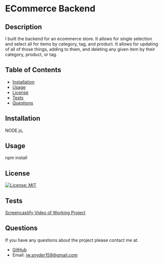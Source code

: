 #   ECommerce Backend 

  ## Description
  I built the backend for an ecommerce store. It allows for single selection and select all for items by category, tag, and product.  It allows for updating of all of those things, adding to them, and deleting any given item by their category, product, or tag.
  
  ## Table of Contents
  
  - [Installation](#installation)
  - [Usage](#usage)
  - [License](#license)
  - [Tests](#tests)
  - [Questions](#questions)
  
  
  ## Installation
  
  NODE.js, 
  
  
  ## Usage
  
  npm install
  
  
  ## License

[![License: MIT](https://img.shields.io/badge/License-MIT-blue.svg)](https://opensource.org/licenses/MIT)
  
  
  ## Tests
 
  [Screencastify Video of Working Project](https://watch.screencastify.com/v/VhWVSSnBEE3E2GDo95uS)
  
  
  ## Questions

  If you have any questions about the project please contact me at.
  - [GitHub](https://github.com/Jsnyder159?tab=repositories)
  - Email: jw.snyder159@gmail.com